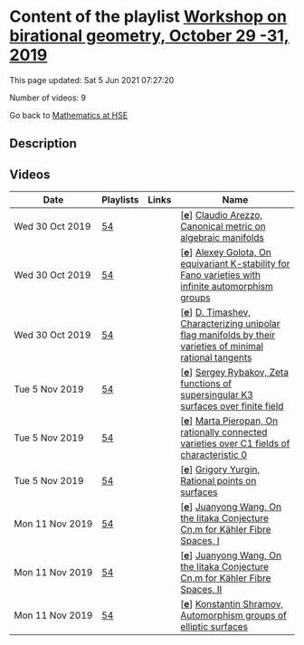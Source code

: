 # Content of the playlist [Workshop on birational geometry, October  29 -31, 2019](https://youtube.com/playlist?list=PLq3E5oubNNoB_3xz2aeTZDk224n-eJ8be)

This page updated: Sat 5 Jun 2021 07:27:20

Number of videos: 9

Go back to [Mathematics at HSE](./README.md)

## Description



## Videos

|Date|Playlists|Links|Name|
|---|---|---|---|
| Wed&nbsp;30&nbsp;Oct&nbsp;2019 | [54](./playlists/54.md "Workshop on birational geometry, October  29 -31, 2019") |  | [[**e**](https://studio.youtube.com/video/msPr1PNkCpY/edit)] [Claudio Arezzo, Canonical metric on algebraic manifolds](https://youtube.com/watch?v=msPr1PNkCpY&list=PLq3E5oubNNoB_3xz2aeTZDk224n-eJ8be "Metrics of constant curvature have always been thought as the best Riemannian metrics wecan equip a given manifold with. In the first part of the talk I will explain few classical reasonssupporting this belief and some of the subtleties we face proving their existence. In particularreal and complex manifolds behave very differently depending on which curvature (sectional,Ricci, scalar, . . . ) one tries to make constant. In the secondpart of the talk I will focus onthe complex case, introducing some fundamental obstructions and analysing if and when fewbasic geometric operations such as Galois coverings, blow ups and resolutions of singularitiespreserve the existence of such metrics. A number of open problems will be discussed.") |
| Wed&nbsp;30&nbsp;Oct&nbsp;2019 | [54](./playlists/54.md "Workshop on birational geometry, October  29 -31, 2019") |  | [[**e**](https://studio.youtube.com/video/OVvMmH5roOg/edit)] [Alexey Golota, On equivariant K-stability for Fano varieties with infinite automorphism groups](https://youtube.com/watch?v=OVvMmH5roOg&list=PLq3E5oubNNoB_3xz2aeTZDk224n-eJ8be "In recent years the algebro-geometric notions of K-polystability and uniform K-stability attracted a lot of attention thanks to their connection to K ̈ahler–Einstein problem and modulitheory for Fano varieties. The stronger property of uniform K-stability can be checked using the recently established valuative criteria and computing a so-called delta-invariant. However, a uniformly K-stable Fano variety nesessarily has a finite automorphism group. To treat the case of a Fano variety with an action of an infinite group G, it is desirable to generalize these notions (uniform K-stabilty, valuative criterion, delta-invariant) to G-equivariant setting. In my talk I will survey a few recent works in this direction (independently, by Ziwen Zhu, Chi Li, andmyself). Also I will consider some examples, such as spherical Fano varieties and G-varieties of complexity one") |
| Wed&nbsp;30&nbsp;Oct&nbsp;2019 | [54](./playlists/54.md "Workshop on birational geometry, October  29 -31, 2019") |  | [[**e**](https://studio.youtube.com/video/gulHFOGRRv8/edit)] [D. Timashev, Characterizing unipolar flag manifolds by their varieties of minimal rational tangents](https://youtube.com/watch?v=gulHFOGRRv8&list=PLq3E5oubNNoB_3xz2aeTZDk224n-eJ8be "It is well known that rational curves play a key role in the geometry of projective algebraicvarieties, especially of Fano manifolds. In particular, onFano manifolds of Picard number one,which are sometimes called unipolar, one may consider rational curves of minimal degree passingthrough general points. Tangent directions of minimal rational curves through a general pointform a projective subvariety in the projectivized tangent space, called the variety of minimalrational tangents (VMRT).In 90-s J.-M. Hwang and N. Mok developed a philosophy declaringthat the geometry of aunipolar Fano manifold is governed by the geometry of its VMRTat a general point, as anembedded projective variety. In support of this thesis, they proposed a program of character-izing unipolar flag manifolds in the class of all unipolar Fano manifolds by their VMRT. Inthe following decades a number of partial results were obtained by Mok, Hwang, and theircollaborators.Recently the program was successfully completed (J.-M. Hwang, Q. Li, and the speaker).The main result states that a unipolar Fano manifoldXwhose VMRT is isomorphic to theone of a unipolar flag manifoldYis itself isomorphic toY. Interestingly, the proof of the mainresult involves a bunch of ideas and techniques from “pure” algebraic geometry, differentialgeometry, structure and representation theory of simple Lie groups and algebras, and theory ofspherical varieties") |
| Tue&nbsp;5&nbsp;Nov&nbsp;2019 | [54](./playlists/54.md "Workshop on birational geometry, October  29 -31, 2019") |  | [[**e**](https://studio.youtube.com/video/CpJoZPtLJd0/edit)] [Sergey Rybakov, Zeta functions of supersingular K3 surfaces over finite field](https://youtube.com/watch?v=CpJoZPtLJd0&list=PLq3E5oubNNoB_3xz2aeTZDk224n-eJ8be "LetXbe a supersingularK3 surface over a finite field. The Neron–Severi group ofXover analgebraic closure of the finite field is of rank 22 and has a semisimple linear Frobenius action.The zeta function ofXis uniquely determined by the characteristic polynomial ofthis action.I will speak on a possible classification of zeta functions for supersingularK3 surfaces, and givesome examples.") |
| Tue&nbsp;5&nbsp;Nov&nbsp;2019 | [54](./playlists/54.md "Workshop on birational geometry, October  29 -31, 2019") |  | [[**e**](https://studio.youtube.com/video/kvsejRKYLs0/edit)] [Marta Pieropan, On rationally connected varieties over  C1 fields of characteristic 0](https://youtube.com/watch?v=kvsejRKYLs0&list=PLq3E5oubNNoB_3xz2aeTZDk224n-eJ8be "In the 1950s Lang studied the properties ofC1fields, that is, fields over which every hyper-surface of degree at mostnin a projective space of dimensionnhas a rational point. Laterhe conjectured that every smooth proper rationally connected variety over aC1field has arational point. The conjecture is proven for finite fields (Esnault) and function fields of curvesover algebraically closed fields (Graber–Harris–de Jong–Starr), but it is still open for the max-imal unramified extensions ofp-adic fields.  I use birational geometry in characteristic 0 toreduce the conjecture to the problem of finding rational points on Fano varieties with terminalsingularities.") |
| Tue&nbsp;5&nbsp;Nov&nbsp;2019 | [54](./playlists/54.md "Workshop on birational geometry, October  29 -31, 2019") |  | [[**e**](https://studio.youtube.com/video/drmr3yxZEqE/edit)] [Grigory Yurgin, Rational points on surfaces](https://youtube.com/watch?v=drmr3yxZEqE&list=PLq3E5oubNNoB_3xz2aeTZDk224n-eJ8be "The talk will be devoted to the proof of the following result.LetXbe a smooth propergeometrically rational surface over a perfect fieldk, suppose thatXhas no rational points anddegree ofXis at least 6. Also letL/kbe a field extention whose degree is not divisible by 2and 3. Then the surfaceX×Spec(L) has no rational points. The proof consists of the caseof del Pezzo surfaces and the case of conic bundles; we will pay significant attention to bothcases.") |
| Mon&nbsp;11&nbsp;Nov&nbsp;2019 | [54](./playlists/54.md "Workshop on birational geometry, October  29 -31, 2019") |  | [[**e**](https://studio.youtube.com/video/ic6VwO8LSU8/edit)] [Juanyong Wang, On the Iitaka Conjecture Cn,m for Kähler Fibre Spaces, I](https://youtube.com/watch?v=ic6VwO8LSU8&list=PLq3E5oubNNoB_3xz2aeTZDk224n-eJ8be "") |
| Mon&nbsp;11&nbsp;Nov&nbsp;2019 | [54](./playlists/54.md "Workshop on birational geometry, October  29 -31, 2019") |  | [[**e**](https://studio.youtube.com/video/gfTm1FLgBqk/edit)] [Juanyong Wang, On the Iitaka Conjecture Cn,m for Kähler Fibre Spaces, II](https://youtube.com/watch?v=gfTm1FLgBqk&list=PLq3E5oubNNoB_3xz2aeTZDk224n-eJ8be "") |
| Mon&nbsp;11&nbsp;Nov&nbsp;2019 | [54](./playlists/54.md "Workshop on birational geometry, October  29 -31, 2019") |  | [[**e**](https://studio.youtube.com/video/ItR-wBwkBx0/edit)] [Konstantin Shramov, Automorphism groups of elliptic surfaces](https://youtube.com/watch?v=ItR-wBwkBx0&list=PLq3E5oubNNoB_3xz2aeTZDk224n-eJ8be "I will show that the image of the automorphism group of a compact complex surface of Kodaira dimension 1 in the automoprhism group of the base of the pluricanonical fibration  is finite. I will also discuss possible generalizations to the higher-dimensional case") |
